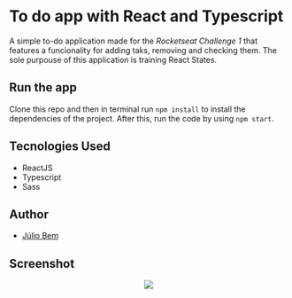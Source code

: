 # To do app with React and Typescript

A simple to-do application made for the *Rocketseat Challenge 1* that features a funcionality for adding taks, removing and checking them. The sole purpouse of this application is training React States.

## Run the app

Clone this repo and then in terminal run ```npm install``` to install the dependencies of the project. After this, run the code by using ```npm start```.

## Tecnologies Used

<ul>
  <li>ReactJS</li>
  <li>Typescript</li>
  <li>Sass</li>
</ul>

## Author

- [Júlio Bem](https://github.com/juliobem)

## Screenshot

<div align='center'>
  <img src="https://i.imgur.com/ywZEMFT.png"/>
</div>
